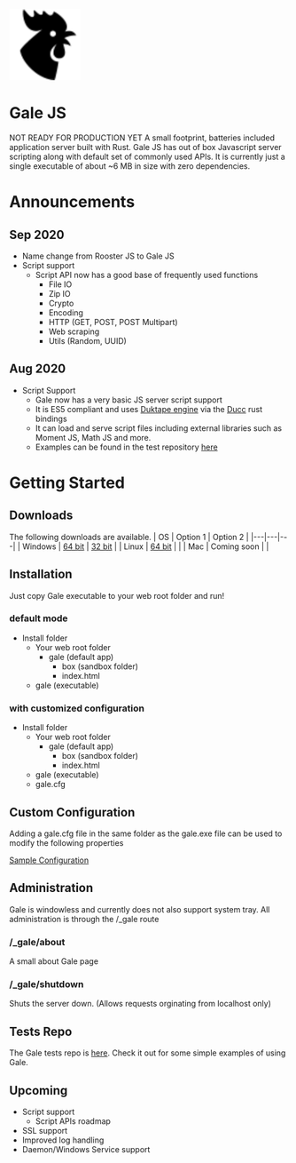 <img src="./web/gale/rooster.png" href="http://icons8.com/" alt="Gale Application Server" width="128"/>

# Gale JS
NOT READY FOR PRODUCTION YET
A small footprint, batteries included application server built with Rust. Gale JS has out of box Javascript server scripting along with default set of commonly used APIs. It is currently just a single executable of about ~6 MB in size with zero dependencies.

# Announcements
## Sep 2020
- Name change from Rooster JS to Gale JS
- Script support
  - Script API now has a good base of frequently used functions
    - File IO
    - Zip IO
    - Crypto 
    - Encoding 
    - HTTP (GET, POST, POST Multipart)
    - Web scraping
    - Utils (Random, UUID)
## Aug 2020
- Script Support
  - Gale now has a very basic JS server script support
  - It is ES5 compliant and uses [Duktape engine](https://duktape.org/) via the [Ducc](https://github.com/SkylerLipthay/ducc) rust bindings
  - It can load and serve script files including external libraries such as Moment JS, Math JS and more.
  - Examples can be found in the test repository [here](https://github.com/elasmojs/gale-test)

# Getting Started
## Downloads
The following downloads are available.
| OS  | Option 1   | Option 2   |
|---|---|---|
| Windows  | [64 bit](./dist/gale-win64.exe)  | [32 bit](./dist/gale-win32.exe)  |
| Linux  | [64 bit](./dist/gale-linux64)   |   |
| Mac  | Coming soon   |   |

## Installation
Just copy Gale executable to your web root folder and run!

### default mode
- Install folder  
  - Your web root folder
    - gale (default app)
      - box (sandbox folder)
      - index.html
  - gale (executable)
  
### with customized configuration
- Install folder
  - Your web root folder
    - gale (default app)
      - box (sandbox folder)
      - index.html
  - gale (executable)
  - gale.cfg

## Custom Configuration
Adding a gale.cfg file in the same folder as the gale.exe file can be used to modify the following properties

[Sample Configuration](gale.cfg)

## Administration
Gale is windowless and currently does not also support system tray. All administration is through the /_gale route

### /_gale/about
A small about Gale page

### /_gale/shutdown
Shuts the server down. (Allows requests orginating from localhost only)

## Tests Repo
The Gale tests repo is [here](https://github.com/elasmojs/gale-test). Check it out for some simple examples of using Gale.

## Upcoming
- Script support
  - Script APIs roadmap
- SSL support
- Improved log handling
- Daemon/Windows Service support
